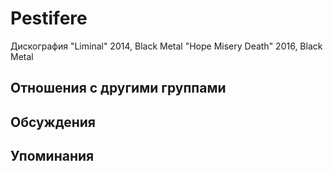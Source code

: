 # Pestifere

Дискография
"Liminal" 2014, Black Metal
"Hope Misery Death" 2016, Black Metal

## Отношения с другими группами


## Обсуждения


## Упоминания

